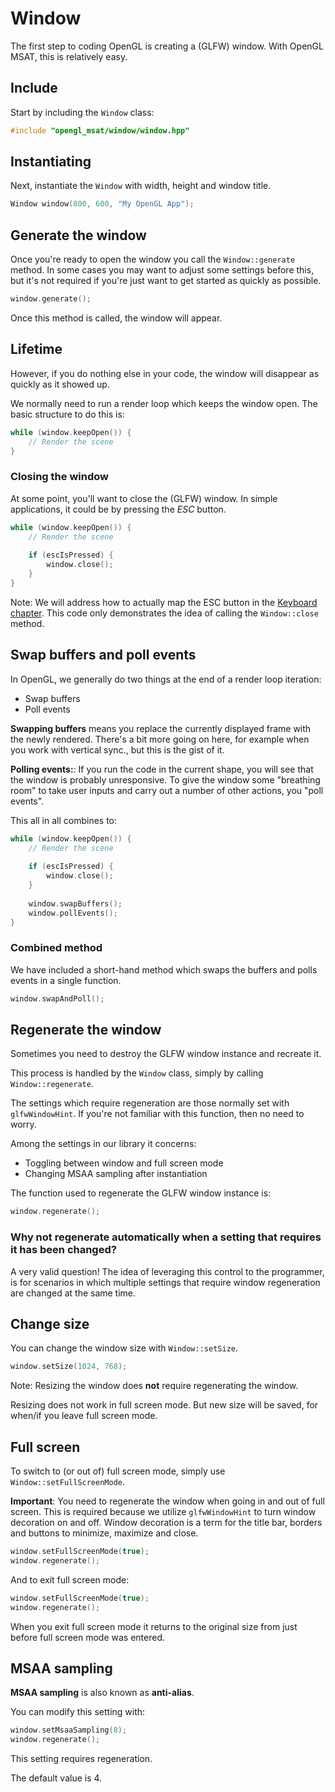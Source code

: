 # Window

The first step to coding OpenGL is creating a (GLFW) window.
With OpenGL MSAT, this is relatively easy.

## Include
Start by including the ``Window`` class:

````c++
#include "opengl_msat/window/window.hpp"
````

## Instantiating
Next, instantiate the ``Window`` with width, height and window title.

````c++
Window window(800, 600, "My OpenGL App");
````

## Generate the window
Once you're ready to open the window you call the ``Window::generate`` method.
In some cases you may want to adjust some settings before this, but it's not required if you're just
want to get started as quickly as possible.

````c++
window.generate();
````

Once this method is called, the window will appear.

## Lifetime
However, if you do nothing else in your code, the window will disappear as quickly as it showed up.

We normally need to run a render loop which keeps the window open. The basic structure to do this is:

````c++
while (window.keepOpen()) {
    // Render the scene
}
````

### Closing the window
At some point, you'll want to close the (GLFW) window. In simple applications, it could be by pressing the _ESC_ button.

````c++
while (window.keepOpen()) {
    // Render the scene
    
    if (escIsPressed) {
        window.close();
    }
}
````

Note: We will address how to actually map the ESC button in the [Keyboard chapter](/controls/keyboard).
This code only demonstrates the idea of calling the ``Window::close`` method.

## Swap buffers and poll events
In OpenGL, we generally do two things at the end of a render loop iteration:

- Swap buffers
- Poll events

**Swapping buffers** means you replace the currently displayed frame with the newly rendered.
There's a bit more going on here, for example when you work with vertical sync., but this is the gist of it.

**Polling events:**: If you run the code in the current shape, you will see that the window is probably unresponsive.
To give the window some "breathing room" to take user inputs and carry out a number of other actions, you "poll events".

This all in all combines to:

````c++
while (window.keepOpen()) {
    // Render the scene
    
    if (escIsPressed) {
        window.close();
    }
    
    window.swapBuffers();
    window.pollEvents();
}
````

### Combined method
We have included a short-hand method which swaps the buffers and polls events in a single function. 

````c++
window.swapAndPoll();
````

## Regenerate the window
Sometimes you need to destroy the GLFW window instance and recreate it.

This process is handled by the ``Window`` class, simply by calling ``Window::regenerate``.

The settings which require regeneration are those normally set with ``glfwWindowHint``.
If you're not familiar with this function, then no need to worry.

Among the settings in our library it concerns:

- Toggling between window and full screen mode
- Changing MSAA sampling after instantiation

The function used to regenerate the GLFW window instance is:

````c++
window.regenerate();
````

### Why not regenerate automatically when a setting that requires it has been changed?

A very valid question! The idea of leveraging this control to the programmer, is for scenarios
in which multiple settings that require window regeneration are changed at the same time.

## Change size

You can change the window size with ``Window::setSize``.

````c++
window.setSize(1024, 768);
````

Note: Resizing the window does **not** require regenerating the window.

Resizing does not work in full screen mode. But new size will be saved, for when/if
you leave full screen mode.

## Full screen
To switch to (or out of) full screen mode, simply use ``Window::setFullScreenMode``.

**Important**: You need to regenerate the window when going in and out of full screen.
This is required because we utilize ``glfwWindowHint`` to turn window decoration on and off.
Window decoration is a term for the title bar, borders and buttons to minimize, maximize and close.

````c++
window.setFullScreenMode(true);
window.regenerate();
````

And to exit full screen mode:

````c++
window.setFullScreenMode(true);
window.regenerate();
````

When you exit full screen mode it returns to the original size from
just before full screen mode was entered.

## MSAA sampling
**MSAA sampling** is also known as **anti-alias**.

You can modify this setting with:

````c++
window.setMsaaSampling(8);
window.regenerate();
````

This setting requires regeneration.

The default value is 4.

